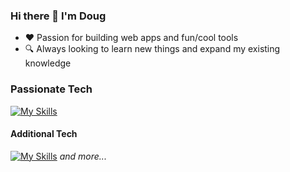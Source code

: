 ### Hi there 👋 I'm Doug

- ❤️ Passion for building web apps and fun/cool tools 
- 🔍 Always looking to learn new things and expand my existing knowledge

### Passionate Tech
[![My Skills](https://skillicons.dev/icons?i=ts,nextjs,planetscale,prisma,vercel,docker,bots)](https://skillicons.dev)

#### Additional Tech

[![My Skills](https://skillicons.dev/icons?i=cs,dotnet,mysql,nodejs,postgres)](https://skillicons.dev)
*and more...*

<!--
**dmick92/dmick92** is a ✨ _special_ ✨ repository because its `README.md` (this file) appears on your GitHub profile.

Here are some ideas to get you started:

- 🔭 I’m currently working on ...
- 🌱 I’m currently learning ...
- 👯 I’m looking to collaborate on ...
- 🤔 I’m looking for help with ...
- 💬 Ask me about ...
- 📫 How to reach me: ...
- 😄 Pronouns: ...
- ⚡ Fun fact: ...
-->
